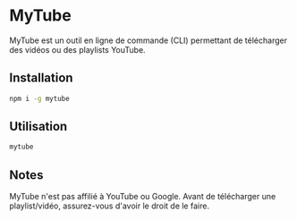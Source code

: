 # MyTube

MyTube est un outil en ligne de commande (CLI) permettant de télécharger des vidéos ou des playlists YouTube.

## Installation

```bash
npm i -g mytube
```

## Utilisation

```bash
mytube
```

## Notes

MyTube n'est pas affilié à YouTube ou Google. Avant de télécharger une playlist/vidéo, assurez-vous d'avoir le droit de le faire.